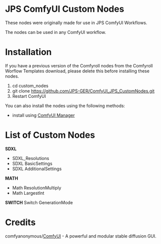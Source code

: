 # JPS ComfyUI Custom Nodes

These nodes were originally made for use in JPS ComfyUI Workflows.

The nodes can be used in any ComfyUI workflow.

# Installation

If you have a previous version of the Comfyroll nodes from the Comfyroll Worflow Templates download, please delete this before installing these nodes.

1. cd custom_nodes
2. git clone https://github.com/JPS-GER/ComfyUI_JPS_CustomNodes.git
3. Restart ComfyUI

You can also install the nodes using the following methods:
* install using [ComfyUI Manager](https://github.com/ltdrdata/ComfyUI-Manager)

# List of Custom Nodes

__SDXL__
* SDXL_Resolutions
* SDXL BasicSettings 
* SDXL AdditionalSettings

__MATH__
* Math ResolutionMultiply
* Math LargestInt

__SWITCH__
Switch GenerationMode

# Credits

comfyanonymous/[ComfyUI](https://github.com/comfyanonymous/ComfyUI) - A powerful and modular stable diffusion GUI.

